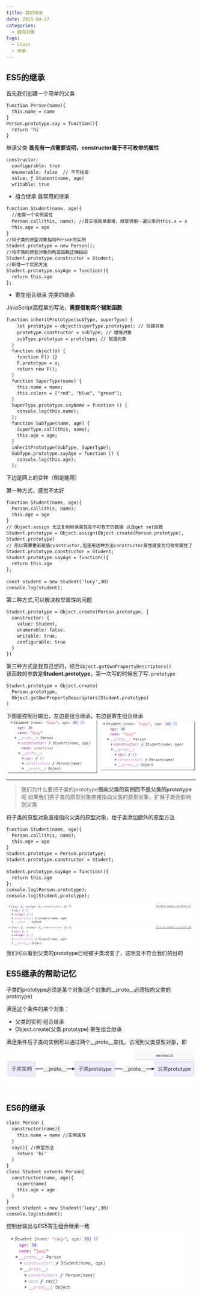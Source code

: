 ```yaml
---
title: 类的继承
date: 2021-04-17
categories: 
  - 面向对象
tags: 
  - class
  - 继承
---
```

## ES5的继承

首先我们创建一个简单的父类

```
function Person(name){
  this.name = name
}
Person.prototype.say = function(){
  return 'hi'
}
```

继承父类
**首先有一点需要说明，constructor属于不可枚举的属性**

```
constructor:
  configurable: true
  enumerable: false  // 不可枚举
  value: ƒ Student(name, age)
  writable: true
```

- 组合继承 最常用的继承

```
function Student(name, age){
  //拓展一个实例属性 
  Person.call(this, name); //其实很简单直接，就是调用一遍父类的this.x = x
  this.age = age
}
//将子类的原型对象指向Person的实例
Student.prototype = new Person(); 
//将子类的原型对象的构造函数正确指回
Student.prototype.constructor = Student;
//新增一个实例方法
Student.prototype.sayAge = function(){
  return this.age
};
```

- 寄生组合继承  完美的继承

JavaScript高程里的写法，**需要借助两个辅助函数**

```
function inheritPrototype(subType, superType) {
    let prototype = object(superType.prototype); // 创建对象
    prototype.constructor = subType; // 增强对象 
    subType.prototype = prototype; // 赋值对象
  }
  function object(o) { 
    function F() {} 
    F.prototype = o; 
    return new F(); 
  }
  function SuperType(name) {
    this.name = name;
    this.colors = ["red", "blue", "green"];
  }
  SuperType.prototype.sayName = function () {
    console.log(this.name);
  };
  function SubType(name, age) {
    SuperType.call(this, name);
    this.age = age;
  }
  inheritPrototype(SubType, SuperType);
  SubType.prototype.sayAge = function () {
    console.log(this.age);
  };
```

下边是网上的变种（倒是能用）

第一种方式，感觉不太好

```
function Student(name, age){
  Person.call(this, name);
  this.age = age
}
// Object.assign 无法复制继承属性及不可枚举的数据 以及get set函数
Student.prototype = Object.assign(Object.create(Person.prototype), Student.prototype)
// 所以需要重新赋值constructor,但是用这种方法constructor属性就变为可枚举属性了
Student.prototype.constructor = Student;
Student.prototype.sayAge = function(){
  return this.age
};

const student = new Student('lucy',30)
console.log(student);
```

第二种方式,可以解决枚举属性的问题

```
Student.prototype = Object.create(Person.prototype, {
  constructor: {
    value: Student,
    enumerable: false,
    writable: true,
    configurable: true
  } 
}) 
```

第三种方式是我自己想的，结合`Object.getOwnPropertyDescriptors()`  
该函数的参数是**Student.prototype**，第一次写的时候忘了写`.prototype`

```
Student.prototype = Object.create(
  Person.prototype, 
  Object.getOwnPropertyDescriptors(Student.prototype)
) 
```

下图是控制台输出，左边是组合继承，右边是寄生组合继承  
![控制台输出](./继承/bg2.png)  

***

> 我们为什么要把子类的prototype**指向父类的实例而不是父类的prototype**呢
> 如果我们把子类的原型对象直接指向父类的原型对象，扩展子类会影响到父类  

将子类的原型对象直接指向父类的原型对象，给子类添加额外的原型方法

```
function Student(name, age){
  Person.call(this, name); 
  this.age = age
}
Student.prototype = Person.prototype; 
Student.prototype.constructor = Student;

Student.prototype.sayAge = function(){
  return this.age
};
console.log(Person.prototype);
console.log(Student.prototype);
```

![控制台结果](继承/bg1.png)  
我们可以看到父类的prototype已经被子类改变了，这明显不符合我们的目的

## ES5继承的帮助记忆

子类的prototype必须是某个对象(这个对象的__proto__必须指向父类的prototype)  

满足这个条件的某个对象：

- 父类的实例  组合继承
- Object.create(父类.prototype) 寄生组合继承

满足条件后子类的实例可以通过两个__proto__查找，访问到父类原型对象，即  

![控制台输出](./继承/bg4.png)

## ES6的继承

```
class Person {
  constructor(name){
    this.name = name //实例属性
  }
  say(){ //原型方法
    return 'hi'
  }
}
class Student extends Person{
  constructor(name, age){
    super(name) 
    this.age = age
  }
}
const student = new Student('lucy',30)
console.log(student);
```

控制台输出与ES5寄生组合继承一致  

![控制台结果](继承/bg3.png)  

